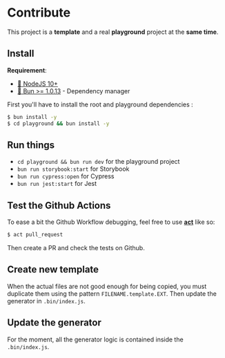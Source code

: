 # Contribute

This project is a **template** and a real **playground** project at the **same time**.

## Install

**Requirement**:

- [📗 NodeJS 10+](https://nodejs.org/en/)
- [🥟 Bun >= 1.0.13](https://bun.sh/) - Dependency manager

First you'll have to install the root and playground dependencies :

```bash
$ bun install -y
$ cd playground && bun install -y
```

## Run things

- `cd playground && bun run dev` for the playground project
- `bun run storybook:start` for Storybook
- `bun run cypress:open` for Cypress
- `bun run jest:start` for Jest

## Test the Github Actions

To ease a bit the Github Workflow debugging, feel free to use **[act](https://github.com/nektos/act)** like so:

```bash
$ act pull_request
```

Then create a PR and check the tests on Github.

## Create new template

When the actual files are not good enough for being copied, you must duplicate them using the pattern `FILENAME.template.EXT`. Then update the generator in `.bin/index.js`.

## Update the generator

For the moment, all the generator logic is contained inside the `.bin/index.js`.
